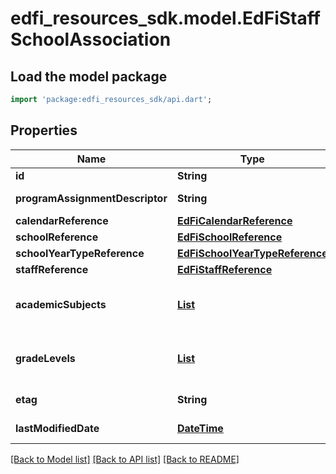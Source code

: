 # edfi_resources_sdk.model.EdFiStaffSchoolAssociation

## Load the model package
```dart
import 'package:edfi_resources_sdk/api.dart';
```

## Properties
Name | Type | Description | Notes
------------ | ------------- | ------------- | -------------
**id** | **String** |  | [optional] 
**programAssignmentDescriptor** | **String** | The name of the program for which the individual is assigned. | 
**calendarReference** | [**EdFiCalendarReference**](EdFiCalendarReference.md) |  | [optional] 
**schoolReference** | [**EdFiSchoolReference**](EdFiSchoolReference.md) |  | 
**schoolYearTypeReference** | [**EdFiSchoolYearTypeReference**](EdFiSchoolYearTypeReference.md) |  | [optional] 
**staffReference** | [**EdFiStaffReference**](EdFiStaffReference.md) |  | 
**academicSubjects** | [**List<EdFiStaffSchoolAssociationAcademicSubject>**](EdFiStaffSchoolAssociationAcademicSubject.md) | An unordered collection of staffSchoolAssociationAcademicSubjects. The academic subjects the individual is eligible to teach. | [optional] [default to const []]
**gradeLevels** | [**List<EdFiStaffSchoolAssociationGradeLevel>**](EdFiStaffSchoolAssociationGradeLevel.md) | An unordered collection of staffSchoolAssociationGradeLevels. The grade levels the individual is eligible to teach. | [optional] [default to const []]
**etag** | **String** | A unique system-generated value that identifies the version of the resource. | [optional] 
**lastModifiedDate** | [**DateTime**](DateTime.md) | The date and time the resource was last modified. | [optional] 

[[Back to Model list]](../README.md#documentation-for-models) [[Back to API list]](../README.md#documentation-for-api-endpoints) [[Back to README]](../README.md)


